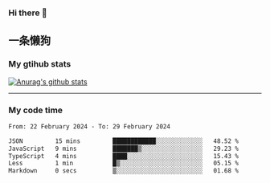 ### Hi there 👋

## 一条懒狗
<!--
**kiss-me-quickly/kiss-me-quickly** is a ✨ _special_ ✨ repository because its `README.md` (this file) appears on your GitHub profile.

Here are some ideas to get you started:

- 🔭 I’m currently working on ...
- 🌱 I’m currently learning ...
- 👯 I’m looking to collaborate on ...
- 🤔 I’m looking for help with ...
- 💬 Ask me about ...
- 📫 How to reach me: ...
- 😄 Pronouns: ...
- ⚡ Fun fact: ...
-->


### My gtihub stats

[![Anurag's github stats](https://github-readme-stats.vercel.app/api?username=kiss-me-quickly)](https://github.com/anuraghazra/github-readme-stats)

***

### My code time

<!--START_SECTION:waka-->

```txt
From: 22 February 2024 - To: 29 February 2024

JSON         15 mins         ████████████░░░░░░░░░░░░░   48.52 %
JavaScript   9 mins          ███████▒░░░░░░░░░░░░░░░░░   29.23 %
TypeScript   4 mins          ████░░░░░░░░░░░░░░░░░░░░░   15.43 %
Less         1 min           █▒░░░░░░░░░░░░░░░░░░░░░░░   05.15 %
Markdown     0 secs          ▒░░░░░░░░░░░░░░░░░░░░░░░░   01.68 %
```

<!--END_SECTION:waka-->
